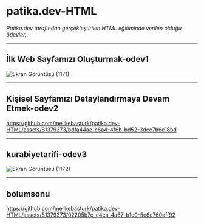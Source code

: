 # patika.dev-HTML

*Patika.dev tarafından gerçekleştirilen HTML eğitiminde verilen olduğu ödevler.*

***
## İlk Web Sayfamızı Oluşturmak-odev1
![Ekran Görüntüsü (1171)](https://github.com/melikebasturk/patika.dev-HTML/assets/81379373/33424887-7db9-4594-971b-ef3d8c7d758b)

---
## Kişisel Sayfamızı Detaylandırmaya Devam Etmek-odev2


https://github.com/melikebasturk/patika.dev-HTML/assets/81379373/bdfa44ae-c6a4-4f6b-bd52-3dcc7b6c18bd

---
## kurabiyetarifi-odev3
![Ekran Görüntüsü (1172)](https://github.com/melikebasturk/patika.dev-HTML/assets/81379373/003cf556-05ca-4eea-b532-22034346c064)

---
## bolumsonu

https://github.com/melikebasturk/patika.dev-HTML/assets/81379373/02205b7c-e4ea-4a67-b1e0-5c6c760aff92


